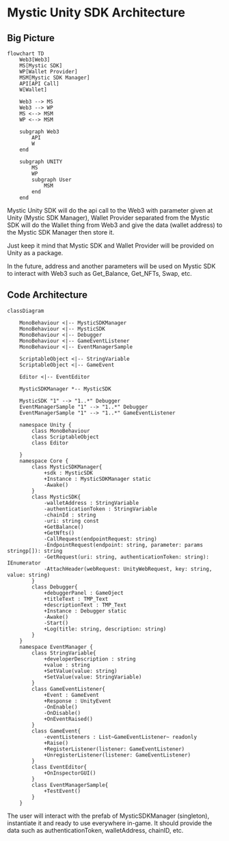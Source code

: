 # Mystic Unity SDK Architecture
## Big Picture
```mermaid
flowchart TD
    Web3[Web3]
    MS[Mystic SDK]
    WP[Wallet Provider]
    MSM[Mystic SDK Manager]
    API[API Call]
    W[Wallet]
    
    Web3 --> MS
    Web3 --> WP
    MS <--> MSM
    WP <--> MSM
    
    subgraph Web3
        API
        W
    end
    
    subgraph UNITY
        MS
        WP
        subgraph User
            MSM
        end
    end
```
Mystic Unity SDK will do the api call to the Web3 with parameter given at Unity (Mystic SDK Manager), Wallet Provider separated from the Mystic SDK will do the Wallet thing from Web3 and give the data (wallet address) to the Mystic SDK Manager then store it. 

Just keep it mind that Mystic SDK and Wallet Provider will be provided on Unity as a package.

In the future, address and another parameters will be used on Mystic SDK to interact with Web3 such as Get_Balance, Get_NFTs, Swap, etc.

## Code Architecture
```mermaid
classDiagram
    
    MonoBehaviour <|-- MysticSDKManager
    MonoBehaviour <|-- MysticSDK
    MonoBehaviour <|-- Debugger
    MonoBehaviour <|-- GameEventListener
    MonoBehaviour <|-- EventManagerSample
    
    ScriptableObject <|-- StringVariable
    ScriptableObject <|-- GameEvent
    
    Editor <|-- EventEditor
    
    MysticSDKManager *-- MysticSDK
    
    MysticSDK "1" --> "1..*" Debugger
    EventManagerSample "1" --> "1..*" Debugger
    EventManagerSample "1" --> "1..*" GameEventListener

    namespace Unity {
        class MonoBehaviour
        class ScriptableObject
        class Editor
        
    }
    namespace Core {
        class MysticSDKManager{
            +sdk : MysticSDK
            +Instance : MysticSDKManager static
            -Awake()
        }
        class MysticSDK{
            -walletAddress : StringVariable
            -authenticationToken : StringVariable
            -chainId : string
            -uri: string const
            +GetBalance()
            +GetNfts()
            -CallRequest(endpointRequest: string)
            -EndpointRequest(endpoint: string, parameter: params stringp[]): string
            -GetRequest(uri: string, authenticationToken: string): IEnumerator
            -AttachHeader(webRequest: UnityWebRequest, key: string, value: string)
        }
        class Debugger{
            +debuggerPanel : GameOject
            +titleText : TMP_Text
            +descriptionText : TMP_Text
            +Instance : Debugger static
            -Awake()
            -Start()
            +Log(title: string, description: string)
        }
    }
    namespace EventManager {
        class StringVariable{
            +developerDescription : string
            +value : string
            +SetValue(value: string)
            +SetValue(value: StringVariable)
        }
        class GameEventListener{
            +Event : GameEvent
            +Response : UnityEvent
            -OnEnable()
            -OnDisable()
            +OnEventRaised()
        }
        class GameEvent{
            -eventListeners : List~GameEventListener~ readonly
            +Raise()
            +RegisterListener(listener: GameEventListener)
            +UnregisterListener(listener: GameEventListener)
        }
        class EventEditor{
            +OnInspectorGUI()
        }
        class EventManagerSample{
            +TestEvent()
        }
    }
```

The user will interact with the prefab of MysticSDKManager (singleton), instantiate it and ready to use everywhere in-game. It should provide the data such as authenticationToken, walletAddress, chainID, etc.